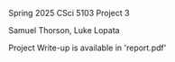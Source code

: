 Spring 2025 CSci 5103 Project 3

Samuel Thorson, Luke Lopata

Project Write-up is available in 'report.pdf'
